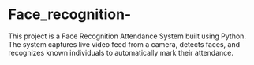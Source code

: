 # Face_recognition-
This project is a Face Recognition Attendance System built using Python. The system captures live video feed from a camera, detects faces, and recognizes known individuals to automatically mark their attendance. 

